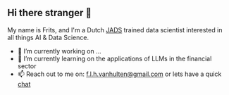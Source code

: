 ## Hi there stranger 👋

My name is Frits, and I'm a Dutch [JADS](https://www.jads.nl/) trained data scientist interested in all things AI & Data Science. 

- 🔭 I’m currently working on ...
- 🌱 I’m currently learning on the applications of LLMs in the financial sector
- 📫 Reach out to me on: f.l.h.vanhulten@gmail.com or lets have a quick [chat](https://calendly.com/f-l-h-vanhulten)


<!--
**fritsvh/fritsvh** is a ✨ _special_ ✨ repository because its `README.md` (this file) appears on your GitHub profile.

Here are some ideas to get you started:

- 🔭 I’m currently working on ...
- 🌱 I’m currently learning ...
- 👯 I’m looking to collaborate on ...
- 🤔 I’m looking for help with ...
- 💬 Ask me about ...
- 📫 How to reach me: ...
- 😄 Pronouns: ...
- ⚡ Fun fact: ...
-->
